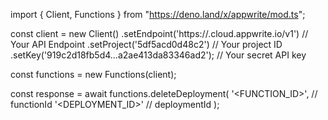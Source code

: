import { Client, Functions } from "https://deno.land/x/appwrite/mod.ts";

const client = new Client()
    .setEndpoint('https://<REGION>.cloud.appwrite.io/v1') // Your API Endpoint
    .setProject('5df5acd0d48c2') // Your project ID
    .setKey('919c2d18fb5d4...a2ae413da83346ad2'); // Your secret API key

const functions = new Functions(client);

const response = await functions.deleteDeployment(
    '<FUNCTION_ID>', // functionId
    '<DEPLOYMENT_ID>' // deploymentId
);
